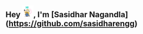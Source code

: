 ## Hey <img src="https://github.com/sasidharengg/MyFirstGit/blob/master/Minion-Hi.gif" width="30px">, I'm [Sasidhar Nagandla] (https://github.com/sasidharengg)
